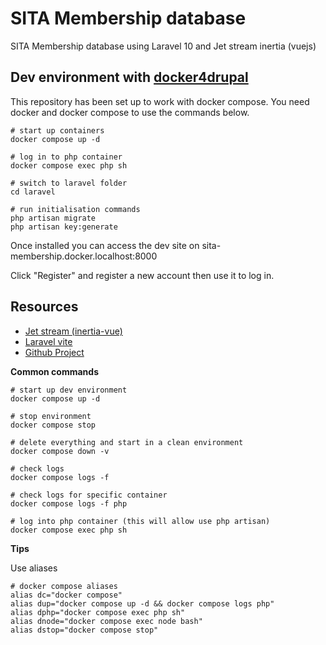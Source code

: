 # SITA Membership database

SITA Membership database using Laravel 10 and Jet stream inertia (vuejs)

## Dev environment with [docker4drupal](https://github.com/wodby/docker4drupal/releases)

This repository has been set up to work with docker compose. You need docker
and docker compose to use the commands below.

```
# start up containers
docker compose up -d

# log in to php container
docker compose exec php sh

# switch to laravel folder
cd laravel

# run initialisation commands
php artisan migrate
php artisan key:generate
```

Once installed you can access the dev site on
sita-membership.docker.localhost:8000

Click "Register" and register a new account then use it to log in.

## Resources

* [Jet stream (inertia-vue)](https://jetstream.laravel.com/2.x/introduction.html#inertia-vue)
* [Laravel vite](https://laravel.com/docs/10.x/vite)
* [Github Project](https://github.com/orgs/sita-samoa/projects/1)

**Common commands**

```
# start up dev environment
docker compose up -d

# stop environment
docker compose stop

# delete everything and start in a clean environment
docker compose down -v

# check logs
docker compose logs -f

# check logs for specific container
docker compose logs -f php

# log into php container (this will allow use php artisan)
docker compose exec php sh
```

**Tips**

Use aliases

```
# docker compose aliases
alias dc="docker compose"
alias dup="docker compose up -d && docker compose logs php"
alias dphp="docker compose exec php sh"
alias dnode="docker compose exec node bash"
alias dstop="docker compose stop"
